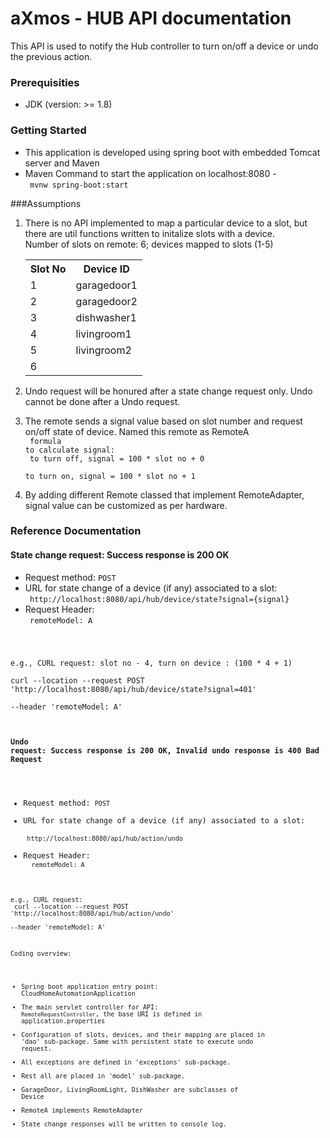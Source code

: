 # aXmos - HUB API documentation
 This API is used to notify the Hub controller to turn on/off a device or undo the previous action.
 
### Prerequisities
* JDK (version: >= 1.8)

### Getting Started 
* This application is developed using spring boot with embedded Tomcat server and Maven
* Maven Command to start the application on localhost:8080 - 
<br><code> mvnw spring-boot:start </code>

###Assumptions
1. There is no API implemented to map a particular device to a slot, but there are util functions written to initalize slots with a device.
    <br> Number of slots on remote: 6; devices mapped to slots (1-5) 
    <table>
    <th>Slot No</th>
    <th>Device ID</th>
    <tr><td>1</td><td>garagedoor1</td></tr>
    <tr><td>2</td><td>garagedoor2</td></tr>
    <tr><td>3</td><td>dishwasher1</td></tr>
    <tr><td>4</td><td>livingroom1</td></tr>
    <tr><td>5</td><td>livingroom2</td></tr>
    <tr><td>6</td><td></td></tr>
    </table>

2. Undo request will be honured after a state change request only. Undo cannot be done after a Undo request.

3. The remote sends a signal value based on slot number and request on/off state of device. Named this remote as RemoteA
    <code> <br> formula to calculate signal:
    <br> to turn off, signal = 100 * slot no + 0 
    <br> to turn on, signal = 100 * slot no + 1
    </code>

4. By adding different Remote classed that implement RemoteAdapter, signal value can be customized as per hardware.
 

### Reference Documentation
#### State change request: Success response is 200 OK
* Request method: <code>POST</code>
* URL for state change of a device (if any) associated to a slot: 
    <br>
     <code> http://localhost:8080/api/hub/device/state?signal={signal} </code>
* Request Header:
    <br> <code> remoteModel: A

e.g., CURL request: slot no - 4, turn on device : (100 * 4 + 1) <br> 
curl --location --request POST 'http://localhost:8080/api/hub/device/state?signal=401' \
--header 'remoteModel: A'

#### Undo request: Success response is 200 OK, Invalid undo response is 400 Bad Request
* Request method: <code>POST</code>
* URL for state change of a device (if any) associated to a slot: 
    <br>
     <code> http://localhost:8080/api/hub/action/undo </code>
* Request Header:
    <br> <code> remoteModel: A

e.g., CURL request: <br>
curl --location --request POST 'http://localhost:8080/api/hub/action/undo' \
--header 'remoteModel: A'


Coding overview:
* Spring boot application entry point: CloudHomeAutomationApplication
* The main servlet controller for API: <code>RemoteRequestController</code>, the base URI is defined in application.properties
* Configuration of slots, devices, and their mapping are placed in 'dao' sub-package. Same with persistent state to execute undo request.
* All exceptions are defined in 'exceptions' sub-package.
* Rest all are placed in 'model' sub-package.
* GarageDoor, LivingRoomLight, DishWasher are subclasses of Device
* RemoteA implements RemoteAdapter
* State change responses will be written to console log.
